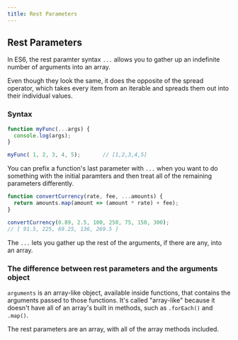 ```yaml
---
title: Rest Parameters
---
```


## Rest Parameters
In ES6, the rest paramter syntax `...` allows you to gather up an indefinite number of arguments into an array. 

Even though they look the same, it does the opposite of the spread operator, which takes every item from an iterable and spreads them out into their individual values. 

### Syntax

```js
function myFunc(...args) {
  console.log(args);
}

myFunc( 1, 2, 3, 4, 5);       // [1,2,3,4,5]

```

You can prefix a function's last parameter with `...` when you want to do something with the initial paramters and then treat all of the remaining parameters differently. 

```js
function convertCurrency(rate, fee, ...amounts) {
  return amounts.map(amount => (amount * rate) + fee);
}

convertCurrency(0.89, 2.5, 100, 250, 75, 150, 300);
// [ 91.5, 225, 69.25, 136, 269.5 ]

```

The `...` lets you gather up the rest of the arguments, if there are any, into an array. 

### The difference between rest parameters and the arguments object

`arguments` is an array-like object, available inside functions, that contains the arguments passed to those functions. It's called "array-like" because it doesn't have all of an array's built in methods, such as `.forEach()` and `.map()`. 

The rest parameters are an array, with all of the array methods included. 
